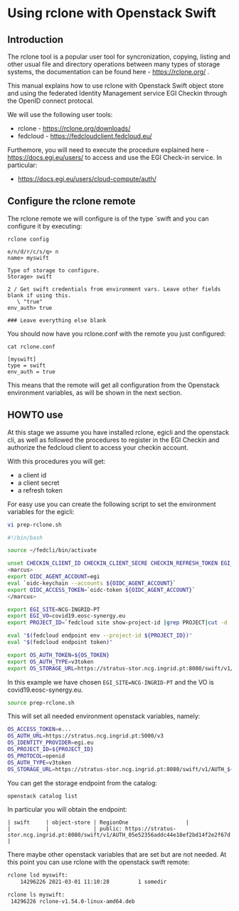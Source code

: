 # Using rclone with Openstack Swift

## Introduction

The rclone tool is a popular user tool for syncronization, copying, listing and other
usual file and directory operations between many types of storage systems, the documentation
can be found here - https://rclone.org/ .

This manual explains how to use rclone with Openstack Swift object store and using the
federated Identity Management service EGI Checkin through the OpenID connect protocal.

We will use the following user tools:

* rclone - https://rclone.org/downloads/
* fedcloud - https://fedcloudclient.fedcloud.eu/

Furthemore, you will need to execute the procedure explained here - https://docs.egi.eu/users/
to access and use the EGI Check-in service. In particular:

* https://docs.egi.eu/users/cloud-compute/auth/

## Configure the rclone remote

The rclone remote we will configure is of the type `swift and you can configure it by
executing:

```
rclone config

e/n/d/r/c/s/q> n
name> myswift

Type of storage to configure.
Storage> swift

2 / Get swift credentials from environment vars. Leave other fields blank if using this.
   \ "true"
env_auth> true

### Leave everything else blank
```

You should now have you rclone.conf with the remote you just configured:

```
cat rclone.conf

[myswift]
type = swift
env_auth = true

```

This means that the remote will get all configuration from the Openstack 
environment variables, as will be shown in the next section.

## HOWTO use

At this stage we assume you have installed rclone, egicli and the openstack cli, as well as
followed the procedures to register in the EGI Checkin and authorize the fedcloud client to
access your checkin account.

With this procedures you will get:

* a client id
* a client secret
* a refresh token

For easy use you can create the following script to set the environment variables for the egicli:

```bash
vi prep-rclone.sh

#!/bin/bash

source ~/fedcli/bin/activate

unset CHECKIN_CLIENT_ID CHECKIN_CLIENT_SECRE CHECKIN_REFRESH_TOKEN EGI_SITE 
<marcus>
export OIDC_AGENT_ACCOUNT=egi
eval `oidc-keychain --accounts ${OIDC_AGENT_ACCOUNT}`
export OIDC_ACCESS_TOKEN=`oidc-token ${OIDC_AGENT_ACCOUNT}`
</marcus>

export EGI_SITE=NCG-INGRID-PT
export EGI_VO=covid19.eosc-synergy.eu
export PROJECT_ID=`fedcloud site show-project-id |grep PROJECT|cut -d ':' -f 2|cut -d ' ' -f 2`

eval "$(fedcloud endpoint env --project-id ${PROJECT_ID})"
eval "$(fedcloud endpoint token)"

export OS_AUTH_TOKEN=${OS_TOKEN}
export OS_AUTH_TYPE=v3token
export OS_STORAGE_URL=https://stratus-stor.ncg.ingrid.pt:8080/swift/v1/AUTH_${PROJECT_ID}
```

In this example we have chosen `EGI_SITE=NCG-INGRID-PT` and the VO is covid19.eosc-synergy.eu.

```bash
source prep-rclone.sh
```

This will set all needed environment openstack variables, namely:

```bash
OS_ACCESS_TOKEN=e...
OS_AUTH_URL=https://stratus.ncg.ingrid.pt:5000/v3
OS_IDENTITY_PROVIDER=egi.eu
OS_PROJECT_ID=${PROJECT_ID}
OS_PROTOCOL=openid
OS_AUTH_TYPE=v3token
OS_STORAGE_URL=https://stratus-stor.ncg.ingrid.pt:8080/swift/v1/AUTH_${PROJECT_ID}
```

You can get the storage endpoint from the catalog:

```bash
openstack catalog list
```

In particular you will obtain the endpoint:

```
| swift     | object-store | RegionOne                  |
|           |              | public: https://stratus-stor.ncg.ingrid.pt:8080/swift/v1/AUTH_05e52356addc44e18ef2bd14f2e2f67d   |
```

There maybe other openstack variables that are set but are not needed. At this point you
can use rclone with the openstack swift remote:

```bash
rclone lsd myswift:
    14296226 2021-03-01 11:10:28         1 somedir

rclone ls myswift:
 14296226 rclone-v1.54.0-linux-amd64.deb
```
